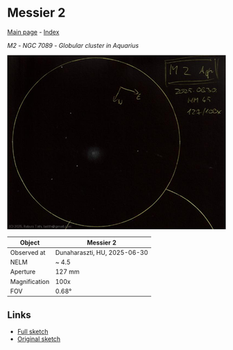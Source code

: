 # Messier 2

[Main page](../index.md) - [Index](../pages/obj_index.md)

_M2_ - _NGC 7089_ - _Globular cluster in Aquarius_  

![Messier 2](../img/m2-20250701.jpg)

Object | Messier 2
-|-
Observed at | Dunaharaszti, HU, 2025-06-30
NELM | ~ 4.5
Aperture | 127 mm
Magnification | 100x
FOV | 0.68°


## Links

- [Full sketch](../img/m2-ngc7009-20250701.jpg)
- [Original sketch](../scan/20250701_1.jpg)
